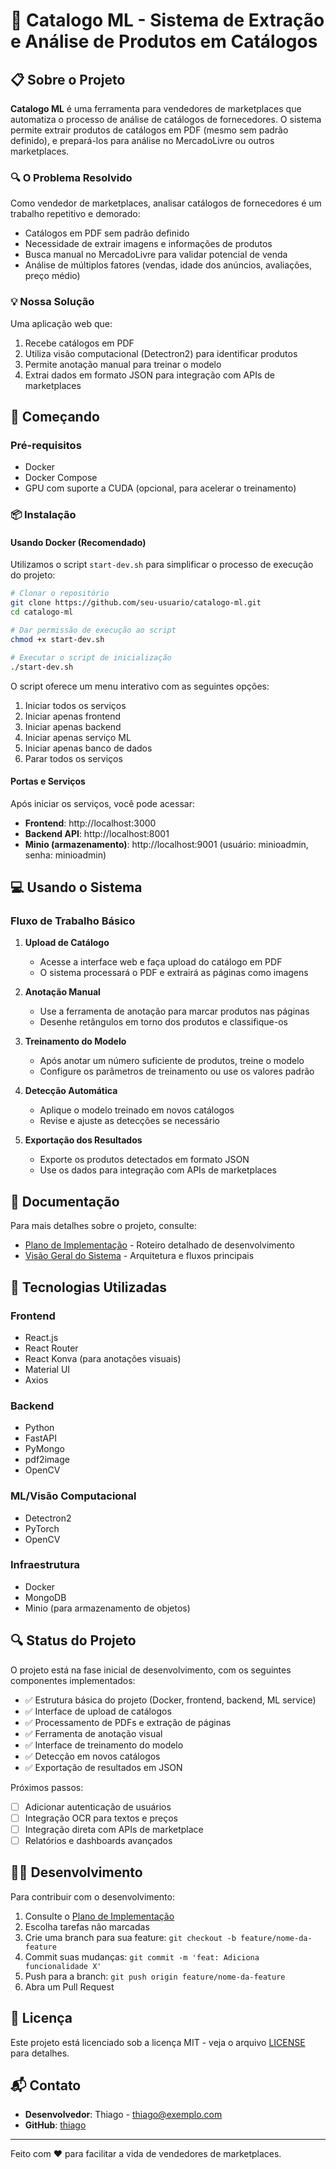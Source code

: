 # 🛒 Catalogo ML - Sistema de Extração e Análise de Produtos em Catálogos

## 📋 Sobre o Projeto

**Catalogo ML** é uma ferramenta para vendedores de marketplaces que automatiza o processo de análise de catálogos de fornecedores. O sistema permite extrair produtos de catálogos em PDF (mesmo sem padrão definido), e prepará-los para análise no MercadoLivre ou outros marketplaces.

### 🔍 O Problema Resolvido

Como vendedor de marketplaces, analisar catálogos de fornecedores é um trabalho repetitivo e demorado:
- Catálogos em PDF sem padrão definido
- Necessidade de extrair imagens e informações de produtos
- Busca manual no MercadoLivre para validar potencial de venda
- Análise de múltiplos fatores (vendas, idade dos anúncios, avaliações, preço médio)

### 💡 Nossa Solução

Uma aplicação web que:
1. Recebe catálogos em PDF
2. Utiliza visão computacional (Detectron2) para identificar produtos
3. Permite anotação manual para treinar o modelo
4. Extrai dados em formato JSON para integração com APIs de marketplaces

## 🚀 Começando

### Pré-requisitos

- Docker
- Docker Compose
- GPU com suporte a CUDA (opcional, para acelerar o treinamento)

### 📦 Instalação

#### Usando Docker (Recomendado)

Utilizamos o script `start-dev.sh` para simplificar o processo de execução do projeto:

```bash
# Clonar o repositório
git clone https://github.com/seu-usuario/catalogo-ml.git
cd catalogo-ml

# Dar permissão de execução ao script
chmod +x start-dev.sh

# Executar o script de inicialização
./start-dev.sh
```

O script oferece um menu interativo com as seguintes opções:
1. Iniciar todos os serviços
2. Iniciar apenas frontend
3. Iniciar apenas backend
4. Iniciar apenas serviço ML
5. Iniciar apenas banco de dados
6. Parar todos os serviços

#### Portas e Serviços

Após iniciar os serviços, você pode acessar:
- **Frontend**: http://localhost:3000
- **Backend API**: http://localhost:8001
- **Minio (armazenamento)**: http://localhost:9001 (usuário: minioadmin, senha: minioadmin)

## 💻 Usando o Sistema

### Fluxo de Trabalho Básico

1. **Upload de Catálogo**
   - Acesse a interface web e faça upload do catálogo em PDF
   - O sistema processará o PDF e extrairá as páginas como imagens

2. **Anotação Manual**
   - Use a ferramenta de anotação para marcar produtos nas páginas
   - Desenhe retângulos em torno dos produtos e classifique-os

3. **Treinamento do Modelo**
   - Após anotar um número suficiente de produtos, treine o modelo
   - Configure os parâmetros de treinamento ou use os valores padrão

4. **Detecção Automática**
   - Aplique o modelo treinado em novos catálogos
   - Revise e ajuste as detecções se necessário

5. **Exportação dos Resultados**
   - Exporte os produtos detectados em formato JSON
   - Use os dados para integração com APIs de marketplaces

## 📖 Documentação

Para mais detalhes sobre o projeto, consulte:

- [Plano de Implementação](./plano-implementacao.md) - Roteiro detalhado de desenvolvimento
- [Visão Geral do Sistema](./visao-geral-sistema.md) - Arquitetura e fluxos principais

## 🧠 Tecnologias Utilizadas

### Frontend
- React.js
- React Router
- React Konva (para anotações visuais)
- Material UI
- Axios

### Backend
- Python
- FastAPI
- PyMongo
- pdf2image
- OpenCV

### ML/Visão Computacional
- Detectron2
- PyTorch
- OpenCV

### Infraestrutura
- Docker
- MongoDB
- Minio (para armazenamento de objetos)

## 🔍 Status do Projeto

O projeto está na fase inicial de desenvolvimento, com os seguintes componentes implementados:

- ✅ Estrutura básica do projeto (Docker, frontend, backend, ML service)
- ✅ Interface de upload de catálogos
- ✅ Processamento de PDFs e extração de páginas
- ✅ Ferramenta de anotação visual
- ✅ Interface de treinamento do modelo
- ✅ Detecção em novos catálogos
- ✅ Exportação de resultados em JSON

Próximos passos:
- [ ] Adicionar autenticação de usuários
- [ ] Integração OCR para textos e preços
- [ ] Integração direta com APIs de marketplace
- [ ] Relatórios e dashboards avançados

## 👨‍💻 Desenvolvimento

Para contribuir com o desenvolvimento:

1. Consulte o [Plano de Implementação](./plano-implementacao.md)
2. Escolha tarefas não marcadas
3. Crie uma branch para sua feature: `git checkout -b feature/nome-da-feature`
4. Commit suas mudanças: `git commit -m 'feat: Adiciona funcionalidade X'`
5. Push para a branch: `git push origin feature/nome-da-feature`
6. Abra um Pull Request

## 📄 Licença

Este projeto está licenciado sob a licença MIT - veja o arquivo [LICENSE](LICENSE) para detalhes.

## 📬 Contato

- **Desenvolvedor**: Thiago - [thiago@exemplo.com](mailto:thiago@exemplo.com)
- **GitHub**: [thiago](https://github.com/thiago)

---

Feito com ❤️ para facilitar a vida de vendedores de marketplaces. 